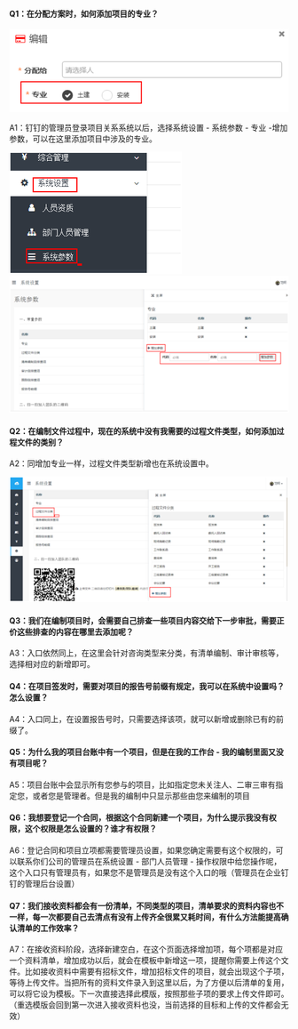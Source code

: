 #### Q1：在分配方案时，如何添加项目的专业？

![](/assets/1.png)

A1：钉钉的管理员登录项目关系系统以后，选择系统设置 - 系统参数 - 专业 -增加参数，可以在这里添加项目中涉及的专业。

![](/assets/2.png)![](/assets/3.png)

#### Q2：在编制文件过程中，现在的系统中没有我需要的过程文件类型，如何添加过程文件的类别？

A2：同增加专业一样，过程文件类型新增也在系统设置中。

![](/assets/4.png)

#### Q3：我们在编制项目时，会需要自己排查一些项目内容交给下一步审批，需要正价这些排查的内容在哪里去添加呢？

A3：入口依然同上，在这里会针对咨询类型来分类，有清单编制、审计审核等，选择相对应的新增即可。

#### Q4：在项目签发时，需要对项目的报告号前缀有规定，我可以在系统中设置吗？怎么设置？

A4：入口同上，在设置报告号时，只需要选择该项，就可以新增或删除已有的前缀了。

#### Q5：为什么我的项目台账中有一个项目，但是在我的工作台 - 我的编制里面又没有项目呢？

A5：项目台账中会显示所有您参与的项目，比如指定您未关注人、二审三审有指定您，或者您是管理者。但是我的编制中只显示那些由您来编制的项目

#### Q6：我想要登记一个合同，根据这个合同新建一个项目，为什么提示我没有权限，这个权限是怎么设置的？谁才有权限？

A6：登记合同和项目立项都需要管理员设置，如果您确定需要有这个权限的，可以联系你们公司的管理员在系统设置 -  部门人员管理 - 操作权限中给您操作呢，这个入口只有管理员有，如果您不是管理员是没有这个入口的哦（管理员在企业钉钉的管理后台设置）

#### Q7：我们接收资料都会有一份清单，不同类型的项目，清单要求的资料内容也不一样，每一次都要自己去清点有没有上传齐全很累又耗时间，有什么方法能提高确认清单的工作效率？

A7：在接收资料阶段，选择新建空白，在这个页面选择增加项，每个项都是对应一个资料清单，增加成功以后，就会在模板中新增这一项，提醒你需要上传这个文件。比如接收资料中需要有招标文件，增加招标文件的项目，就会出现这个子项，等待上传文件。当把所有的资料文件录入到这里以后，为了方便以后清单的复用，可以将它设为模板。下一次直接选择此模版，按照那些子项的要求上传文件即可。（重选模版会回到第一次进入接收资料也没，当前选择的目标和上传的文件都会无效）





